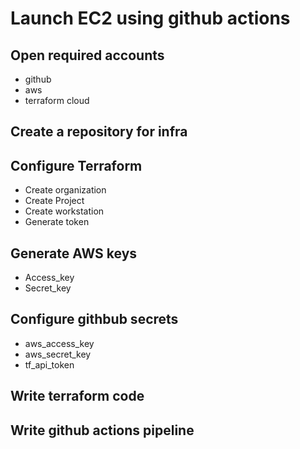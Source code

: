 # Launch EC2 using github actions

## Open required accounts

* github
* aws
* terraform cloud

## Create a repository for infra

## Configure Terraform 

* Create organization
* Create Project
* Create workstation
* Generate token

## Generate AWS keys

* Access_key
* Secret_key

## Configure githbub secrets

* aws_access_key
* aws_secret_key
* tf_api_token

## Write terraform code

## Write github actions pipeline
